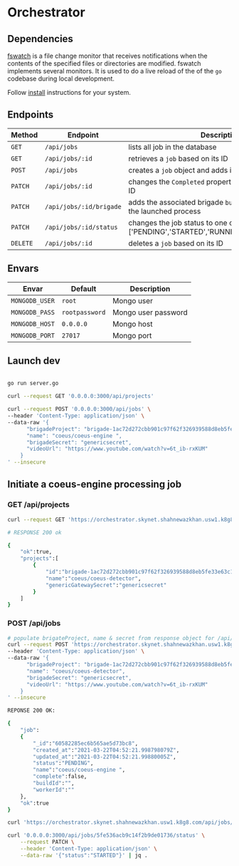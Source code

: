 # Orchestrator 

## Dependencies

[fswatch](https://github.com/emcrisostomo/fswatch) is a file change monitor that receives notifications when the contents of the specified files or directories are modified. fswatch implements several monitors. It is used to do a live reload of the of the `go` codebase during local development.

Follow [install](https://github.com/emcrisostomo/fswatch#installation) instructions for your system. 


## Endpoints

|Method| Endpoint | Description|
|---|---|---|
|`GET`    | `/api/jobs` | lists all job in the database |
|`GET`    | `/api/jobs/:id`| retrieves a `job` based on its ID |
|`POST`   | `/api/jobs` | creates a `job` object and adds it to the database |
|`PATCH`  | `/api/jobs/:id` | changes the `Completed` property of a `job` based on its ID |
|`PATCH`  | `/api/jobs/:id/brigade` | adds the associated brigade `buildId` & `workerId` from the launched process  |
|`PATCH`  | `/api/jobs/:id/status` | changes the job status to one of ['PENDING','STARTED','RUNNING','DONE','ERRORED'] |
|`DELETE` | `/api/jobs/:id` | deletes a `job` based on its ID |


## Envars

|Envar|Default|Description|
|---|---|---|
| `MONGODB_USER` | `root` | Mongo user|
| `MONGODB_PASS` | `rootpassword` | Mongo user password|
| `MONGODB_HOST` | `0.0.0.0` |Mongo host|
| `MONGODB_PORT` | `27017` | Mongo port|

## Launch dev

```sh

go run server.go
```

```sh
curl --request GET '0.0.0.0:3000/api/projects'

curl --request POST '0.0.0.0:3000/api/jobs' \
--header 'Content-Type: application/json' \
--data-raw '{
      "brigadeProject": "brigade-1ac72d272cbb901c97f62f326939588d8eb5fe33e63c1fc467a8d1",
      "name": "coeus/coeus-engine ",
      "brigadeSecret": "genericsecret",
      "videoUrl": "https://www.youtube.com/watch?v=6t_ib-rxKUM"
    }
' --insecure
```

## Initiate a coeus-engine processing job

### GET /api/projects
```sh
curl --request GET 'https://orchestrator.skynet.shahnewazkhan.usw1.k8g8.com/api/projects' --insecure

# RESPONSE 200 ok

{
    "ok":true,
    "projects":[
        {
            "id":"brigade-1ac72d272cbb901c97f62f326939588d8eb5fe33e63c1fc467a8d1",
            "name":"coeus/coeus-detector",
            "genericGatewaySecret":"genericsecret"
        }
    ]
}
```
### POST /api/jobs 
```sh
# populate brigateProject, name & secret from response object for /api/projects
curl --request POST 'https://orchestrator.skynet.shahnewazkhan.usw1.k8g8.com/api/jobs' \
--header 'Content-Type: application/json' \
--data-raw '{
      "brigadeProject": "brigade-1ac72d272cbb901c97f62f326939588d8eb5fe33e63c1fc467a8d1",
      "name": "coeus/coeus-detector",
      "brigadeSecret": "genericsecret",
      "videoUrl": "https://www.youtube.com/watch?v=6t_ib-rxKUM"
    }
' --insecure

REPONSE 200 OK: 

{
    "job":
    {
        "_id":"60582285ec6b565ae5d73bc8",
        "created_at":"2021-03-22T04:52:21.998798079Z",
        "updated_at":"2021-03-22T04:52:21.99880005Z",
        "status":"PENDING",
        "name":"coeus/coeus-engine ",
        "complete":false,
        "buildId":"",
        "workerId":""
    },
    "ok":true
}
```


```sh
curl 'https://orchestrator.skynet.shahnewazkhan.usw1.k8g8.com/api/jobs/60583ed0fae81b059f6dd85d' --insecure
```

```sh
curl '0.0.0.0:3000/api/jobs/5fe536acb9c14f2b9de01736/status' \
    --request PATCH \
    --header 'Content-Type: application/json' \
    --data-raw '{"status":"STARTED"}' | jq .
```
